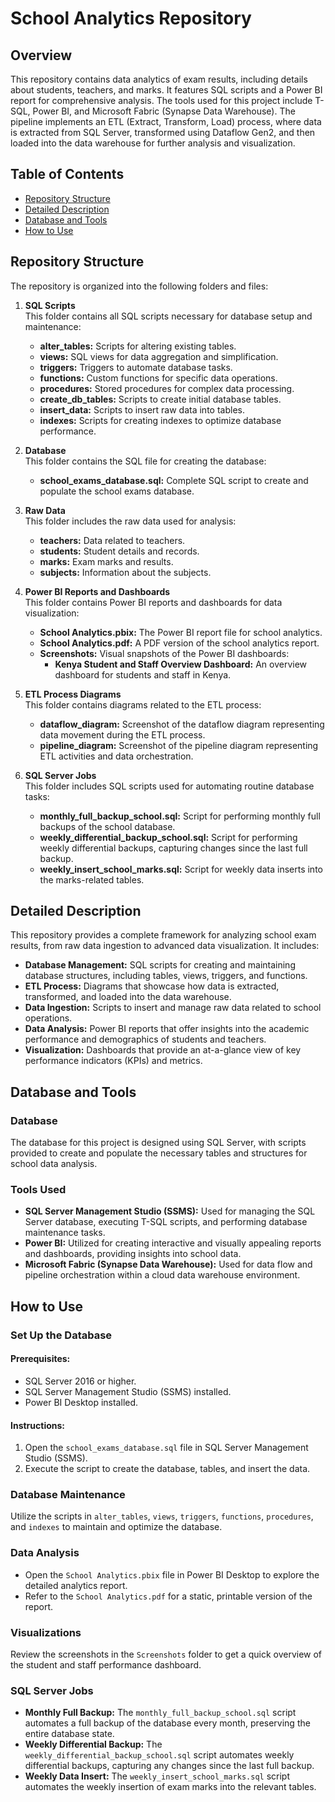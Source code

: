 # School Analytics Repository

## Overview
This repository contains data analytics of exam results, including details about students, teachers, and marks. It features SQL scripts and a Power BI report for comprehensive analysis. The tools used for this project include T-SQL, Power BI, and Microsoft Fabric (Synapse Data Warehouse). The pipeline implements an ETL (Extract, Transform, Load) process, where data is extracted from SQL Server, transformed using Dataflow Gen2, and then loaded into the data warehouse for further analysis and visualization.

## Table of Contents
- [Repository Structure](#repository-structure)
- [Detailed Description](#detailed-description)
- [Database and Tools](#database-and-tools)
- [How to Use](#how-to-use)

## Repository Structure
The repository is organized into the following folders and files:

1. **SQL Scripts**  
   This folder contains all SQL scripts necessary for database setup and maintenance:
   - **alter_tables:** Scripts for altering existing tables.
   - **views:** SQL views for data aggregation and simplification.
   - **triggers:** Triggers to automate database tasks.
   - **functions:** Custom functions for specific data operations.
   - **procedures:** Stored procedures for complex data processing.
   - **create_db_tables:** Scripts to create initial database tables.
   - **insert_data:** Scripts to insert raw data into tables.
   - **indexes:** Scripts for creating indexes to optimize database performance.

2. **Database**  
   This folder contains the SQL file for creating the database:
   - **school_exams_database.sql:** Complete SQL script to create and populate the school exams database.

3. **Raw Data**  
   This folder includes the raw data used for analysis:
   - **teachers:** Data related to teachers.
   - **students:** Student details and records.
   - **marks:** Exam marks and results.
   - **subjects:** Information about the subjects.

4. **Power BI Reports and Dashboards**  
   This folder contains Power BI reports and dashboards for data visualization:
   - **School Analytics.pbix:** The Power BI report file for school analytics.
   - **School Analytics.pdf:** A PDF version of the school analytics report.
   - **Screenshots:** Visual snapshots of the Power BI dashboards:
     - **Kenya Student and Staff Overview Dashboard:** An overview dashboard for students and staff in Kenya.

5. **ETL Process Diagrams**  
   This folder contains diagrams related to the ETL process:
   - **dataflow_diagram:** Screenshot of the dataflow diagram representing data movement during the ETL process.
   - **pipeline_diagram:** Screenshot of the pipeline diagram representing ETL activities and data orchestration.

6. **SQL Server Jobs**  
   This folder includes SQL scripts used for automating routine database tasks:
   - **monthly_full_backup_school.sql:** Script for performing monthly full backups of the school database.
   - **weekly_differential_backup_school.sql:** Script for performing weekly differential backups, capturing changes since the last full backup.
   - **weekly_insert_school_marks.sql:** Script for weekly data inserts into the marks-related tables.

## Detailed Description
This repository provides a complete framework for analyzing school exam results, from raw data ingestion to advanced data visualization. It includes:

- **Database Management:** SQL scripts for creating and maintaining database structures, including tables, views, triggers, and functions.
- **ETL Process:** Diagrams that showcase how data is extracted, transformed, and loaded into the data warehouse.
- **Data Ingestion:** Scripts to insert and manage raw data related to school operations.
- **Data Analysis:** Power BI reports that offer insights into the academic performance and demographics of students and teachers.
- **Visualization:** Dashboards that provide an at-a-glance view of key performance indicators (KPIs) and metrics.

## Database and Tools

### Database
The database for this project is designed using SQL Server, with scripts provided to create and populate the necessary tables and structures for school data analysis.

### Tools Used
- **SQL Server Management Studio (SSMS):** Used for managing the SQL Server database, executing T-SQL scripts, and performing database maintenance tasks.
- **Power BI:** Utilized for creating interactive and visually appealing reports and dashboards, providing insights into school data.
- **Microsoft Fabric (Synapse Data Warehouse):** Used for data flow and pipeline orchestration within a cloud data warehouse environment.

## How to Use

### Set Up the Database

#### Prerequisites:
- SQL Server 2016 or higher.
- SQL Server Management Studio (SSMS) installed.
- Power BI Desktop installed.

#### Instructions:
1. Open the `school_exams_database.sql` file in SQL Server Management Studio (SSMS).
2. Execute the script to create the database, tables, and insert the data.

### Database Maintenance
Utilize the scripts in `alter_tables`, `views`, `triggers`, `functions`, `procedures`, and `indexes` to maintain and optimize the database.

### Data Analysis
- Open the `School Analytics.pbix` file in Power BI Desktop to explore the detailed analytics report.
- Refer to the `School Analytics.pdf` for a static, printable version of the report.

### Visualizations
Review the screenshots in the `Screenshots` folder to get a quick overview of the student and staff performance dashboard.

### SQL Server Jobs
- **Monthly Full Backup:** The `monthly_full_backup_school.sql` script automates a full backup of the database every month, preserving the entire database state.
- **Weekly Differential Backup:** The `weekly_differential_backup_school.sql` script automates weekly differential backups, capturing any changes since the last full backup.
- **Weekly Data Insert:** The `weekly_insert_school_marks.sql` script automates the weekly insertion of exam marks into the relevant tables.
